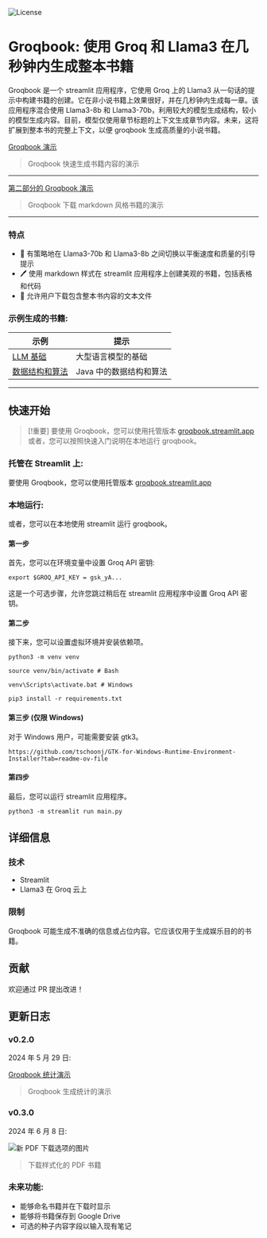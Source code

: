 ![License](https://img.shields.io/badge/license-MIT-green)

# Groqbook: 使用 Groq 和 Llama3 在几秒钟内生成整本书籍

Groqbook 是一个 streamlit 应用程序，它使用 Groq 上的 Llama3 从一句话的提示中构建书籍的创建。它在非小说书籍上效果很好，并在几秒钟内生成每一章。该应用程序混合使用 Llama3-8b 和 Llama3-70b，利用较大的模型生成结构，较小的模型生成内容。目前，模型仅使用章节标题的上下文生成章节内容。未来，这将扩展到整本书的完整上下文，以便 groqbook 生成高质量的小说书籍。

[Groqbook 演示](https://github.com/Bklieger/groqbook/assets/62450410/3adb11cd-8264-4289-a28a-49dc5b3cf453)
> Groqbook 快速生成书籍内容的演示

---

[第二部分的 Groqbook 演示](https://github.com/Bklieger/groqbook/assets/62450410/5b0147fb-90f3-4584-8572-fa452545d833)
> Groqbook 下载 markdown 风格书籍的演示

---

### 特点

- 📖 有策略地在 Llama3-70b 和 Llama3-8b 之间切换以平衡速度和质量的引导提示
- 🖊️ 使用 markdown 样式在 streamlit 应用程序上创建美观的书籍，包括表格和代码
- 📂 允许用户下载包含整本书内容的文本文件

### 示例生成的书籍:

| 示例                                      | 提示                                                                                                                                |
| -------------------------------------------- | ------------------------------------------------------------------------------------------------------------------------------------------ |
| [LLM 基础](Example_1.md)             |  大型语言模型的基础                                       |
| [数据结构和算法](Example_2.md) | Java 中的数据结构和算法                                            |

---

## 快速开始

> [!重要]
> 要使用 Groqbook，您可以使用托管版本 [groqbook.streamlit.app](https://groqbook.streamlit.app)
> 或者，您可以按照快速入门说明在本地运行 groqbook。

### 托管在 Streamlit 上:

要使用 Groqbook，您可以使用托管版本 [groqbook.streamlit.app](https://groqbook.streamlit.app)

### 本地运行:

或者，您可以在本地使用 streamlit 运行 groqbook。

#### 第一步
首先，您可以在环境变量中设置 Groq API 密钥:

~~~
export $GROQ_API_KEY = gsk_yA...
~~~

这是一个可选步骤，允许您跳过稍后在 streamlit 应用程序中设置 Groq API 密钥。

#### 第二步
接下来，您可以设置虚拟环境并安装依赖项。

~~~
python3 -m venv venv
~~~

~~~
source venv/bin/activate # Bash

venv\Scripts\activate.bat # Windows
~~~

~~~
pip3 install -r requirements.txt
~~~

#### 第三步 (仅限 Windows)
对于 Windows 用户，可能需要安装 gtk3。

~~~
https://github.com/tschoonj/GTK-for-Windows-Runtime-Environment-Installer?tab=readme-ov-file
~~~

#### 第四步
最后，您可以运行 streamlit 应用程序。

~~~
python3 -m streamlit run main.py
~~~

## 详细信息

### 技术

- Streamlit
- Llama3 在 Groq 云上

### 限制

Groqbook 可能生成不准确的信息或占位内容。它应该仅用于生成娱乐目的的书籍。

## 贡献

欢迎通过 PR 提出改进！

## 更新日志

### v0.2.0
2024 年 5 月 29 日:

[Groqbook 统计演示](https://github.com/Bklieger/groqbook/assets/62450410/b7af2fd5-f587-44ae-bc6d-40c1233c8b7e)
> Groqbook 生成统计的演示

### v0.3.0
2024 年 6 月 8 日:

![新 PDF 下载选项的图片](assets/imgs/release_note_jun_8th.png)
> 下载样式化的 PDF 书籍

### 未来功能:
- 能够命名书籍并在下载时显示
- 能够将书籍保存到 Google Drive
- 可选的种子内容字段以输入现有笔记
